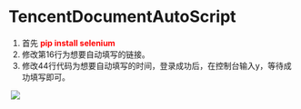 # TencentDocumentAutoScript

1. 首先<font color='red'> **pip install selenium**</font>
2. 修改第16行为想要自动填写的链接。
3. 修改44行代码为想要自动填写的时间，登录成功后，在控制台输入y，等待成功填写即可。

​	![](https://cdn.jsdelivr.net/gh/feesavage/typora_imagesBed@main/images/202410311030147.png)



